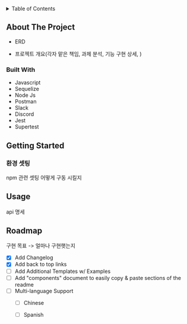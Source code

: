 <!-- Improved compatibility of back to top link: See: https://github.com/othneildrew/Best-README-Template/pull/73 -->
<a name="readme-top"></a>
<!--
*** Thanks for checking out the Best-README-Template. If you have a suggestion
*** that would make this better, please fork the repo and create a pull request
*** or simply open an issue with the tag "enhancement".
*** Don't forget to give the project a star!
*** Thanks again! Now go create something AMAZING! :D
-->





<!-- TABLE OF CONTENTS -->
<details>
  <summary>Table of Contents</summary>
  <ol>
    <li>
      <a href="#about-the-project">About The Project</a>
      <ul>
        <li><a href="#built-with">Built With</a></li>
      </ul>
    </li>
    <li>
      <a href="#getting-started">Getting Started</a>
      <ul>
        <li><a href="#prerequisites">Prerequisites</a></li>
        <li><a href="#installation">Installation</a></li>
      </ul>
    </li>
    <li><a href="#usage">Usage</a></li>
    <li><a href="#roadmap">Roadmap</a></li>
  </ol>
</details>



<!-- ABOUT THE PROJECT -->
## About The Project

- ERD

- 프로젝트 개요(각자 맡은 책임, 과제 분석, 기능 구현 상세, )


### Built With

- Javascript
- Sequelize
- Node Js
- Postman
- Slack
- Discord
- Jest
- Supertest



<!-- GETTING STARTED -->
## Getting Started



### 환경 셋팅

npm 관련 셋팅 어떻게 구동 시킬지 



<!-- USAGE EXAMPLES -->
## Usage

api 명세


<!-- ROADMAP -->
## Roadmap

구현 목표 -> 얼마나 구현햇는지 

- [x] Add Changelog
- [x] Add back to top links
- [ ] Add Additional Templates w/ Examples
- [ ] Add "components" document to easily copy & paste sections of the readme
- [ ] Multi-language Support
    - [ ] Chinese
    - [ ] Spanish


